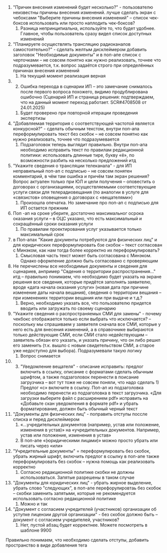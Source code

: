 1)  "Причин внесения изменений будет несколько?" - пользователю неизвестны причины внесения изменений. лучше сделать экран с чебоксами "Выберите причины внесения изменений" – список чек-боксов использовать или просто наплодить чек-боксов?
	1) Разница непринципиальна, используйте то, что будет удобнее. Главное, чтобы пользователь сразу видел список доступных изменений
2)  "Планируете осуществлять трансляцию радиоканалов самостоятельно?"  - сделать желтым дисклеймером добавить заголовок "Необходимые документы" и в поп-апе список с черточками – не совсем понятно как нужно реализовать, точнее что подразумевается, т.к. вопрос задаётся строго при определённых причинах внесения изменений
	1) На текущий момент реализация верная
3)  2. Ошибка перехода в сценарии ИП – это замечание снималось после первого вопроса похожего, видимо продублирована ошибочно (Сценарий ИП и страница решения: подтверждаем, что на данный момент переход работает. SCR#4708508 от 24.01.2025)
	1) Будет проверено при повторной итерации проведения экспертизы
4)  "Добавляемая территория с соответствующей частотой является конкурсной?" - сделать обычным текстом, внутри поп-апа переформулировать текст без скобок – не совсем понятно как нужно реализовать, точнее что подразумевается
	1)  Подзаголовок теперь выглядит правильно. Внутри поп-апа необходимо исправить текст по правилам редакционной политики: использовать длинные тире, букву «ё», по возможности разбить на несколько предложений итд
5)  "Укажите сведения о трансляции телеканала" - для ИП неправильный поп-ап с подписью – не совсем понятен комментарий, в чём там ошибка и причём там экран решения? Вопрос актуален только при ЮЛ и цели получения – оповестить о договорах с организациями, осуществляемыми соответствующие услуги связи для телерадиовещания (по аналогии в услуге для «связистов» оповещения о договорах с «вещателями»)
	1) Произошла опечатка. Но замечание про поп-ап с подписью для ИП остается прежним
6)  Поп -ап на сроке уберите, достаточно максимальног осрока оказания услуги – в ОЦС указано, что есть максимальный и сокращённый сроки оказания услуги
	1) По правилам проектирования услуг указывается только максимальный срок
7)  в Поп-апах "Какие документы потребуются для физических лиц" и для юридических переформулировать бзе скобок – текст согласован с Минэком, как нам тогда более корректно их переформулировать?
	1) Смысловая часть текст может быть согласована с Минэком. Однако оформление должно быть согласовано с проверяющим
8)  Не перечислены все необходимые документы и сведения для сценариев, анпример "Свдения о территории распространения..." итд – правильно понимаем, что необходимо будет указать на экране решения все сведения, которые придётся заполнять заявителю, вроде «дата начала оказания услуги» (новая дата при причине изменение даты начала вещания), сведения о территории вещания – при изменениях территории вещания или при выдаче и т.д.?
	1) Верно, необходимо указать все, что пользователю придется вводить или загружать по своему сценарию
9)  "Укажите сведения о распространяемых СМИ для замены" - почему чекбокс отображается только если выбрать что исключается? – поскольку мы спрашиваем у заявителя сначала все СМИ, которые у него есть для внесения изменений, а в справочнике выбираются только действующие СМИ, если СМИ стало недействующим – заявитель обязан его указать, и указать причину, что он либо решил его заменить (т.к. вышло с новым свидетельством СМИ, а старое уже недоступно для выбора). Подразумевали такую логику
	1) Вопрос снимается
10)  3) "Уведомление вещателя" - описание исправить: предлог включить в ссылку, описание с форматами сделать обычным шрифтом, а также подзаголовок перенести в поисание загрузчика – вот тут тоже не совсем поняли, что надо сделать
	1) Предлог «с» включите в ссылку. Поп-ап из подзаголовка необходимо перенести из подзаголовка в текст загрузчика. «Для загрузки выберите файл с расширением pdf» исправить на «Добавьте скан уведомления в формате pdf» и убрать форматирование, должен быть обычный черный текст
11) "Документы для физических лиц" - поправить отступы поссле списка и перед дисклеймером
	1) «…учредительных документов (например, устав или положение, изменения в устав)» на «учредительных документов. Например, устав или положение, изменения в устав» 
	2) В поп-апе «(юридическими лицами)» можно просто убрать или писать через «или»
12) "Учредительные документы" = переформулировать без скобок, убрать жирный шрифт, включить предлог в ссылку в поп-апе также переформулировать без скобок – нужна помощь как реализовать корректно
	1) Согласно редакционной политике скобки не должны использоваться. Запятые разрешены в таком случае
13) "Документы для юридических лиц" - убрать жирное выделение, убрать слово "следующих", в поп-апе перефорулировтаь без скобок – скобки заменить запятыми, которые не рекомендуется использовать согласно редакционной политике
	1) Можно и так
14) "Документ с согласием учредителей (участников) организации об уступке лицензии другой организации" - без скобок должно быть – документ с согласием учредителей, участников?
	1) Нет, пустой абзац будет корректнее. Можете посмотреть в шаблоне 9900

Правильно понимаем, что необходимо сделать отступы, добавить пространство в виде добавления тега <br />